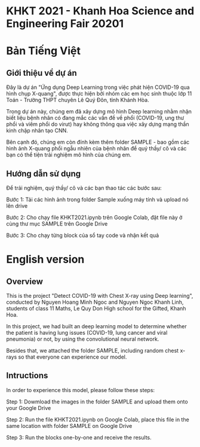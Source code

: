 # KHKT 2021 - Khanh Hoa Science and Engineering Fair 20201

# Bản Tiếng Việt 
## Giới thiệu về dự án 

Đây là dự án "Ứng dụng Deep Learning trong việc phát hiện COVID-19 qua hình chụp X-quang", được thực hiện bởi nhóm các em học sinh thuộc lớp 11 Toán - Trường THPT chuyên Lê Quý Đôn, tỉnh Khánh Hòa.

Trong dự án này, chúng em đã xây dựng mô hình Deep learning nhằm nhận biết liệu bệnh nhân có đang mắc các vấn đề về phổi (COVID-19, ung thư phổi và viêm phổi do virut) hay không thông qua việc xây dựng mạng thần kinh chập nhân tạo CNN. 

Bên cạnh đó, chúng em còn đính kèm thêm folder SAMPLE - bao gồm các hình ảnh X-quang phổi ngẫu nhiên của bệnh nhân để quý thầy/ cô và các bạn có thể tiện trải nghiệm mô hình của chúng em. 

## Hướng dẫn sử dụng 

Để trải nghiệm, quý thầy/ cô và các bạn thao tác các bước sau: 

  Bước 1: Tải các hình ảnh trong folder Sample xuống máy tính và upload nó lên drive 
  
  Bước 2: Cho chạy file KHKT2021.ipynb trên Google Colab, đặt file này ở cùng thư mục SAMPLE trên Google Drive 
  
  Bước 3: Cho chạy từng block của sổ tay code và nhận kết quả 
  
# English version 
## Overview 

This is the project "Detect COVID-19 with Chest X-ray using Deep learning", conducted by Nguyen Hoang Minh Ngoc and Nguyen Ngoc Khanh Linh, students of class 11 Maths, Le Quy Don High school for the Gifted, Khanh Hoa. 

In this project, we had built an deep learning model to determine whether the patient is having lung issues (COVID-19, lung cancer and viral pneumonia) or not, by using the convolutional neural network. 

Besides that, we attached the folder SAMPLE, including random chest x-rays so that everyone can experience our model. 

## Intructions 
In order to experience this model, please follow these steps: 
 
 Step 1: Dowmload the images in the folder SAMPLE and upload them onto your Google Drive
 
 Step 2: Run the file KHKT2021.ipynb on Google Colab, place this file in the same location with folder SAMPLE on Google Drive 
 
 Step 3: Run the blocks one-by-one and receive the results. 

